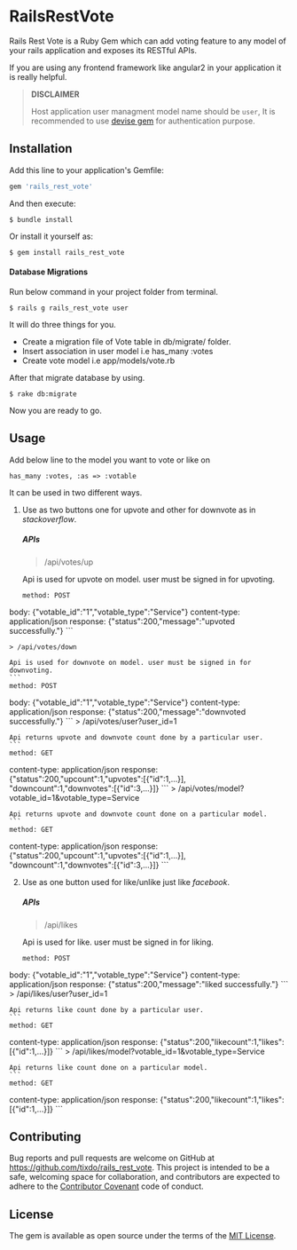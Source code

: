 # RailsRestVote

Rails Rest Vote is a Ruby Gem which can add voting feature to any model of your rails application and exposes its RESTful APIs.

If you are using any frontend framework like angular2 in your application it is really helpful.

>**DISCLAIMER**
>
>Host application user managment model name should be `user`, It is recommended to use [devise gem](https://github.com/plataformatec/devise) for authentication purpose.

## Installation

Add this line to your application's Gemfile:

```ruby
gem 'rails_rest_vote'
```
And then execute:

    $ bundle install

Or install it yourself as:

    $ gem install rails_rest_vote

#### Database Migrations

Run below command in your project folder from terminal.

    $ rails g rails_rest_vote user

It will do three things for you.

- Create a migration file of Vote table in db/migrate/ folder.
- Insert association in user model i.e has_many :votes
- Create vote model i.e app/models/vote.rb

After that migrate database by using.

    $ rake db:migrate

Now you are ready to go.

## Usage

Add below line to the model you want to vote or like on

    has_many :votes, :as => :votable

It can be used in two different ways.

1. Use as two buttons one for upvote and other for downvote as in _stackoverflow_.

    ##### APIs

    > /api/votes/up
    
    Api is used for upvote on model. user must be signed in for upvoting.
    ```
    method: POST 
body: {"votable_id":"1","votable_type":"Service"}
content-type: application/json
response: {"status":200,"message":"upvoted successfully."}
    ```
    
    > /api/votes/down
    
    Api is used for downvote on model. user must be signed in for downvoting.
    ```
    method: POST 
body: {"votable_id":"1","votable_type":"Service"}
content-type: application/json
response: {"status":200,"message":"downvoted successfully."}
    ```
     > /api/votes/user?user_id=1
    
    Api returns upvote and downvote count done by a particular user.
    ```
    method: GET 
content-type: application/json
response: {"status":200,"upcount":1,"upvotes":[{"id":1,...}], "downcount":1,"downvotes":[{"id":3,...}]}
    ```
      > /api/votes/model?votable_id=1&votable_type=Service
    
    Api returns upvote and downvote count done on a particular model.
    ```
    method: GET 
content-type: application/json
response: {"status":200,"upcount":1,"upvotes":[{"id":1,...}], "downcount":1,"downvotes":[{"id":3,...}]}
    ```

2. Use as one button used for like/unlike just like _facebook_.

    ##### APIs

    > /api/likes
    
    Api is used for like. user must be signed in for liking.
    ```
    method: POST 
body: {"votable_id":"1","votable_type":"Service"}
content-type: application/json
response: {"status":200,"message":"liked successfully."}
    ```
    > /api/likes/user?user_id=1
    
    Api returns like count done by a particular user.
    ```
    method: GET 
content-type: application/json
response: {"status":200,"likecount":1,"likes":[{"id":1,...}]}
    ```
    > /api/likes/model?votable_id=1&votable_type=Service
    
    Api returns like count done on a particular model.
    ```
    method: GET 
content-type: application/json
response: {"status":200,"likecount":1,"likes":[{"id":1,...}]}
    ```

## Contributing

Bug reports and pull requests are welcome on GitHub at https://github.com/tixdo/rails_rest_vote. This project is intended to be a safe, welcoming space for collaboration, and contributors are expected to adhere to the [Contributor Covenant](http://contributor-covenant.org) code of conduct.


## License

The gem is available as open source under the terms of the [MIT License](http://opensource.org/licenses/MIT).
